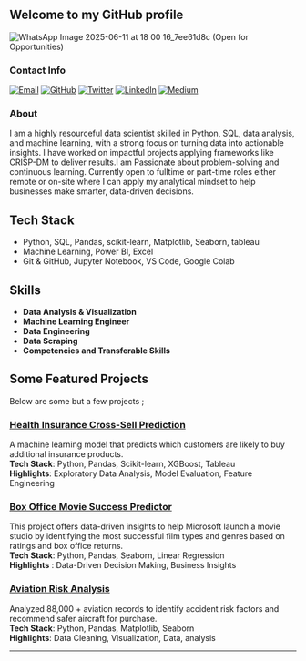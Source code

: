 ## Welcome to my GitHub profile

![WhatsApp Image 2025-06-11 at 18 00 16_7ee61d8c](https://github.com/user-attachments/assets/b0a6df3c-10c1-4969-a495-e99888eefa1a)
                                                       (Open for Opportunities)
### Contact Info

[![Email](https://img.shields.io/badge/Email-red?style=for-the-badge&logo=gmail&logoColor=white)](sam12@gmail.com)
[![GitHub](https://img.shields.io/badge/GitHub-black?style=for-the-badge&logo=github)](https://github.com/samkemboi12/samkemboi12)
[![Twitter](https://img.shields.io/badge/Twitter-black?style=for-the-badge&logo=twitter)](https://x.com/SamEssays)
[![LinkedIn](https://img.shields.io/badge/LinkedIn-blue?style=for-the-badge&logo=linkedin)](https://www.linkedin.com/in/samwel-kipkemboi-32a8732a6/)
[![Medium](https://img.shields.io/badge/Medium-black?style=for-the-badge&logo=medium)](https://medium.com/@yourhandle)


### About
I am a highly resourceful data scientist skilled in Python, SQL, data analysis, and machine learning, with a strong focus on turning data into actionable insights. I have worked on  impactful projects applying frameworks like CRISP-DM to deliver results.I am Passionate about problem-solving and continuous learning. Currently open to fulltime or part-time roles either remote or on-site where I can apply my analytical mindset to help businesses make smarter, data-driven decisions.
## Tech Stack
- Python, SQL, Pandas, scikit-learn,  Matplotlib, Seaborn, tableau
- Machine Learning, Power BI, Excel
- Git & GitHub,  Jupyter Notebook, VS Code, Google Colab
## Skills                                                                                                
* **Data Analysis & Visualization**                                                                                                                                                                              
* **Machine Learning Engineer**
* **Data Engineering**
* **Data Scraping**
* **Competencies and Transferable Skills**

## Some Featured Projects
Below are some but a few projects ;

###  [Health Insurance Cross-Sell Prediction](https://github.com/samkemboi12/Insurance-Cross-Sell-Prediction)
A machine learning model that predicts which customers are likely to buy additional insurance products.                                                                                                         
**Tech Stack**: Python, Pandas, Scikit-learn, XGBoost, Tableau                                                                                                                                                       
**Highlights**: Exploratory Data Analysis, Model Evaluation, Feature Engineering                                                                                                                               


### [Box Office Movie Success Predictor](https://github.com/samkemboi12/Box-Office-Analysis)

 This project offers data-driven insights to help Microsoft launch a movie studio by identifying the most successful film types and genres based on ratings and box office returns.                               
**Tech Stack**: Python, Pandas, Seaborn, Linear Regression                                                                                                                                                                                                                                                                                              
**Highlights** : Data-Driven Decision Making, Business Insights                                                                                                                                           

###  [Aviation Risk Analysis](https://github.com/samkemboi12/Aviation-Risk-Project)
Analyzed 88,000 + aviation records to identify accident risk factors and recommend safer aircraft for purchase.  
**Tech Stack**: Python, Pandas, Matplotlib, Seaborn                                                                                                                                                           
**Highlights**: Data Cleaning, Visualization, Data, analysis

---


